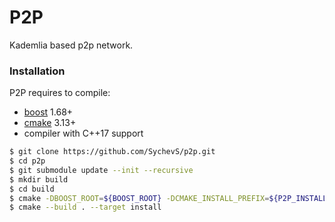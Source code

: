 # P2P
Kademlia based p2p network.

### Installation

P2P requires to compile:
 - [boost](https://www.boost.org/) 1.68+
 - [cmake](https://cmake.org/) 3.13+
 - compiler with C++17 support

```sh
$ git clone https://github.com/SychevS/p2p.git
$ cd p2p
$ git submodule update --init --recursive
$ mkdir build
$ cd build
$ cmake -DBOOST_ROOT=${BOOST_ROOT} -DCMAKE_INSTALL_PREFIX=${P2P_INSTALL_ROOT} ..
$ cmake --build . --target install
```

